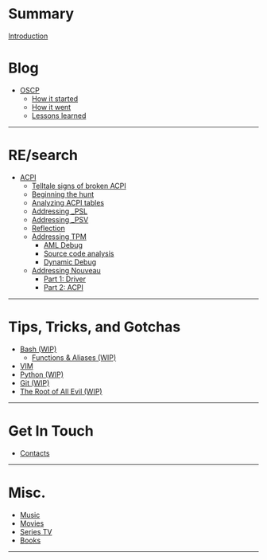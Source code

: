 # Summary

[Introduction](intro.md)

# Blog

- [OSCP](blog/oscp/oscp.md)
    - [How it started](blog/oscp/how_it_started.md)
    - [How it went](blog/oscp/how_it_went.md)
    - [Lessons learned](blog/oscp/lessons_learned.md)

---

# RE/search

- [ACPI](re/acpi/acpi.md)
    - [Telltale signs of broken ACPI](re/acpi/telltale-signs.md)
    - [Beginning the hunt](re/acpi/begin-hunting.md)
    - [Analyzing ACPI tables](re/acpi/acpi-analysis.md)
    - [Addressing \_PSL](re/acpi/addressing-psl.md)
    - [Addressing \_PSV](re/acpi/addressing-psv.md)
    - [Reflection](re/acpi/reflection.md)
    - [Addressing TPM](re/acpi/addressing-tpm.md)
        - [AML Debug](re/acpi/aml_dbg.md)
        - [Source code analysis](re/acpi/src_analysis.md)
        - [Dynamic Debug](re/acpi/dyndbg.md)
    - [Addressing Nouveau](re/acpi/addressing-nouveau.md)
        - [Part 1: Driver](re/acpi/nouveau_src.md)
        - [Part 2: ACPI](re/acpi/nouveau_nvop.md)

---

# Tips, Tricks, and Gotchas

- [Bash (WIP)]()
    - [Functions & Aliases (WIP)]()
- [VIM](tips/vim.md)
- [Python (WIP)]()
- [Git (WIP)]()
- [The Root of All Evil (WIP)]()

---

# Get In Touch

- [Contacts](contacts.md)

---

# Misc.

- [Music](misc/music.md)
- [Movies](misc/movies.md)
- [Series TV](misc/series-tv.md)
- [Books](misc/books.md)

---
